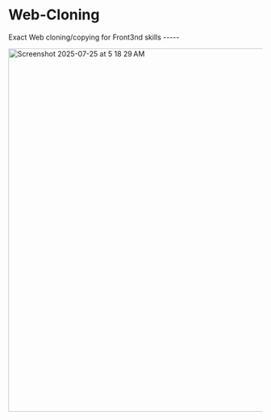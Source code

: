 # Web-Cloning
 Exact Web cloning/copying for Front3nd skills -----

 <img width="1280" height="721" alt="Screenshot 2025-07-25 at 5 18 29 AM" src="https://github.com/user-attachments/assets/477d9609-1491-4461-9346-5af3f7467808" />


